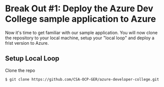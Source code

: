 # Break Out #1: Deploy the Azure Dev College sample application to Azure #

Now it's time to get familiar with our sample application. You will now clone the repository to your local machine, setup your "local loop" and deploy a frist version to Azure.

## Setup Local Loop ##

Clone the repo

```shell
$ git clone https://github.com/CSA-OCP-GER/azure-developer-college.git
```